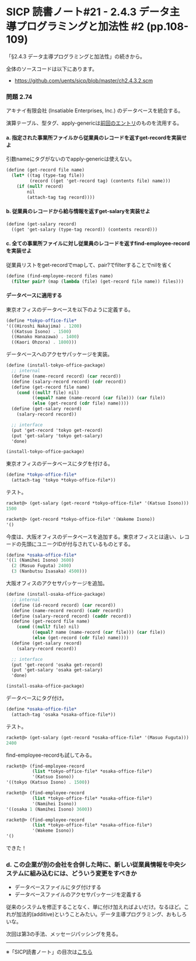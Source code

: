 SICP 読書ノート#21 - 2.4.3 データ主導プログラミングと加法性 #2 (pp.108-109)
======================================

「§2.4.3 データ主導プログラミングと加法性」の続きから。

全体のソースコードは以下にあります。

* https://github.com/uents/sicp/blob/master/ch2.4.3.2.scm


### 問題 2.74

アキナイ有限会社 (Insatiable Enterprises, Inc.) のデータベースを統合する。

演算テーブル、型タグ、apply-genericは[前回のエントリ](/entry/sicp/020-ch2.4.3.1.md)のものを流用する。

#### a. 指定された事業所ファイルから従業員のレコードを返すget-recordを実装せよ

引数nameにタグがないのでapply-genericは使えない。

```scheme
(define (get-record file name)
  (let* ((tag (type-tag file))
		 (record ((get 'get-record tag) (contents file) name)))
	(if (null? record)
		nil
		(attach-tag tag record))))
```

#### b. 従業員のレコードから給与情報を返すget-salaryを実装せよ

```scheme
(define (get-salary record)
  ((get 'get-salary (type-tag record)) (contents record)))
```

#### c. 全ての事業所ファイルに対し従業員のレコードを返すfind-employee-recordを実装せよ

従業員リストをget-recordでmapして、pair?でfilterすることでnilを省く

```scheme
(define (find-employee-record files name)
  (filter pair? (map (lambda (file) (get-record file name)) files)))
```

#### データベースに適用する

東京オフィスのデータベースを以下のように定義する。

```scheme
(define *tokyo-office-file*
'(((Hiroshi Nakajima) . 1200)
  ((Katsuo Isono) . 1500)
  ((Hanako Hanazawa) . 1400)
  ((Kaori Ohzora) . 1800)))
```

データベースへのアクセサパッケージを実装。

```scheme
(define (install-tokyo-office-package)
  ;; internal
  (define (name-record record) (car record))
  (define (salary-record record) (cdr record))
  (define (get-record file name)
	(cond ((null? file) nil)
		  ((equal? name (name-record (car file))) (car file))
		  (else (get-record (cdr file) name))))
  (define (get-salary record)
	(salary-record record))

  ;; interface
  (put 'get-record 'tokyo get-record)
  (put 'get-salary 'tokyo get-salary)
  'done)

(install-tokyo-office-package)
```

東京オフィスのデータベースにタグを付ける。

```scheme
(define *tokyo-office-file*
  (attach-tag 'tokyo *tokyo-office-file*))
```

テスト。

```scheme
racket@> (get-salary (get-record *tokyo-office-file* '(Katsuo Isono)))
1500

racket@> (get-record *tokyo-office-file* '(Wakeme Isono))
'()
```

今度は、大阪オフィスのデータベースを追加する。東京オフィスとは違い、レコードの先頭にユニークIDが付与されているものとする。

```scheme
(define *osaka-office-file*
'((1 (Namihei Isono) 3600)
  (2 (Masuo Fuguta) 2400)
  (3 (Nanbutsu Isasaka) 4500)))
```

大阪オフィスのアクセサパッケージを追加。

```scheme
(define (install-osaka-office-package)
  ;; internal
  (define (id-record record) (car record))
  (define (name-record record) (cadr record))
  (define (salary-record record) (caddr record))
  (define (get-record file name)
	(cond ((null? file) nil)
		  ((equal? name (name-record (car file))) (car file))
		  (else (get-record (cdr file) name))))
  (define (get-salary record)
	(salary-record record))

  ;; interface
  (put 'get-record 'osaka get-record)
  (put 'get-salary 'osaka get-salary)
  'done)

(install-osaka-office-package)
```

データベースにタグ付け。

```scheme
(define *osaka-office-file*
  (attach-tag 'osaka *osaka-office-file*))
```

テスト。

```scheme
racket@> (get-salary (get-record *osaka-office-file* '(Masuo Fuguta)))
2400
```

find-employee-recordも試してみる。

```scheme
racket@> (find-employee-record
		  (list *tokyo-office-file* *osaka-office-file*)
		  '(Katsuo Isono))
'((tokyo (Katsuo Isono) . 1500))

racket@> (find-employee-record
		  (list *tokyo-office-file* *osaka-office-file*)
		  '(Namihei Isono))
'((osaka 1 (Namihei Isono) 3600))

racket@> (find-employee-record
 		  (list *tokyo-office-file* *osaka-office-file*)
		  '(Wakeme Isono))
'()
```

できた！


### d. この企業が別の会社を合併した時に、新しい従業員情報を中央システムに組み込むには、どういう変更をすべきか

- データベースファイルにタグ付けする
- データベースファイルのアクセサパッケージを定義する

従来のシステムを修正することなく、単に付け加えればよいだけ。なるほど。これが加法的(additive)ということみたい。データ主導プログラミング、おもしろいな。



次回は第3の手法、メッセージパッシングを見る。


--------------------------------

※「SICP読書ノート」の目次は[こちら](/entry/sicp/index)

